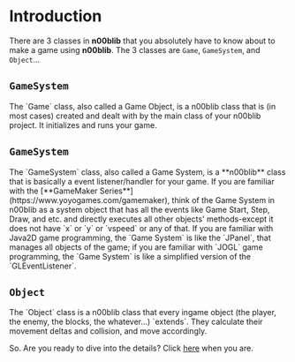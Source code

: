 # Introduction
There are 3 classes in **n00blib** that you absolutely have to know about to make a game using **n00blib**. The 3 classes are `Game`, `GameSystem`, and `Object`...

<h2><code>GameSystem</code></h2>
The `Game` class, also called a Game Object, is a n00blib class that is (in most cases) created and dealt with by the main class of your n00blib project. It initializes and runs your game.

<h2><code>GameSystem</code></h2>
The `GameSystem` class, also called a Game System, is a **n00blib** class that is basically a event listener/handler for your game. If you are familiar with the [**GameMaker Series**](https://www.yoyogames.com/gamemaker), think of the Game System in n00blib as a system object that has all the events like Game Start, Step, Draw, and etc. and directly executes all other objects' methods-except it does not have `x` or `y` or `vspeed` or any of that. If you are familiar with Java2D game programming, the `Game System` is like the `JPanel`, that manages all objects of the game; if you are familiar with `JOGL` game programming, the `Game System` is like a simplified version of the `GLEventListener`.

<h2><code>Object</code></h2>
The `Object` class is a n00blib class that every ingame object (the player, the enemy, the blocks, the whatever...) `extends`. They calculate their movement deltas and collision, and move accordingly.

So. Are you ready to dive into the details? Click [here](https://maiorexminor.github.io/n00blib/#/Basics/Intro_to_game_objects) when you are.
